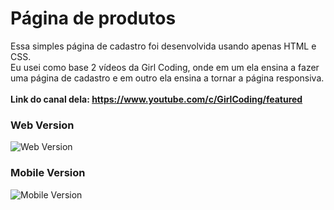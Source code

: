 
# Página de produtos

Essa simples página de cadastro foi desenvolvida usando apenas HTML e CSS.<br />
Eu usei como base 2 vídeos da Girl Coding, onde em um ela ensina a fazer uma página de cadastro e em outro ela ensina a tornar a página responsiva.<br /><br/>
**Link do canal dela: https://www.youtube.com/c/GirlCoding/featured**

### Web Version
<img src="storage/app/products/3u8FlwMoceCY37r7LaJbuOmWoqQAFAzFErIl3WtD.png" alt="Web Version"/>

### Mobile Version
<img src="imgs/mobile.png" alt="Mobile Version"/>
